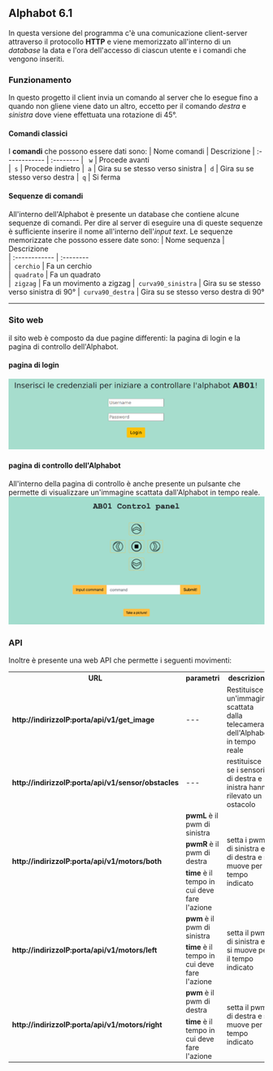 ## Alphabot 6.1

In questa versione del programma c'è una comunicazione client-server attraverso il protocollo **HTTP** e viene memorizzato all'interno di un *database* 
la data e l'ora dell'accesso di ciascun utente e i comandi che vengono inseriti.


### Funzionamento
In questo progetto il client invia un comando al server che lo esegue fino a quando non gliene viene dato un altro, eccetto per il comando *destra* e *sinistra* dove viene effettuata una rotazione di 45°.

#### Comandi classici
I **comandi** che possono essere dati sono:
| Nome comandi  | Descrizione
| :------------ | :-------- 
| ` w`          | Procede avanti  
|` s`           | Procede indietro 
|` a`           | Gira su se stesso verso sinistra
|` d`           | Gira su se stesso verso destra
|` q`           | Si ferma  

#### Sequenze di comandi
All'interno dell'Alphabot è presente un database che contiene alcune sequenze di comandi.
Per dire al server di eseguire una di queste sequenze è sufficiente inserire il nome all'interno dell'*input text*.
Le sequenze memorizzate che possono essere date sono:
| Nome sequenza  | Descrizione                      
| :------------  | :--------                        
|` cerchio`            | Fa un cerchio              
|` quadrato`            | Fa un quadrato            
|` zigzag`            | Fa un movimento a zigzag 
|` curva90_sinistra`            | Gira su se stesso verso sinistra di 90°
|` curva90_destra`            | Gira su se stesso verso destra di 90°    

---

### Sito web
il sito web è composto da due pagine differenti: la pagina di login e la pagina di controllo dell'Alphabot.

#### pagina di login
![pagina_login](./immagini/pagina_login.png)
#### pagina di controllo dell'Alphabot
All'interno della pagina di controllo è anche presente un pulsante che permette di visualizzare un'immagine scattata dall'Alphabot in tempo reale.
![pagina_controllo](./immagini/pagina_controllo.png)

### API
Inoltre è presente una web API che permette i seguenti movimenti:


<table>
<tr><th>URL</th><th>parametri</th><th>descrizione</th></tr>
  <tr><td><b>http://indirizzoIP:porta/api/v1/get_image</b></td><td>---</td><td>Restituisce un'immagine scattata dalla telecamera dell'Alphabot in tempo reale</td></tr>
<tr><td><b>http://indirizzoIP:porta/api/v1/sensor/obstacles</b></td><td>---</td><td>restituisce se i sensori di destra e inistra hanno rilevato un ostacolo</td></tr>
<tr><td rowspan="3"><b>http://indirizzoIP:porta/api/v1/motors/both</b></td><td><b>pwmL</b> è il pwm di sinistra</td><td rowspan="3">setta i pwm di sinistra e di destra e si muove per il tempo indicato</td></tr>
<tr><td><b>pwmR</b> è il pwm di destra</td></tr>
<tr><td><b>time</b> è il tempo in cui deve fare l'azione</td></tr>
<tr><td rowspan="2"><b>http://indirizzoIP:porta/api/v1/motors/left</b></td><td><b>pwm</b> è il pwm di sinistra</td><td rowspan="2">setta il pwm di sinistra e si muove per il tempo indicato</td></tr>
<tr><td><b>time</b> è il tempo in cui deve fare l'azione</td></tr>
<tr><td rowspan="2"><b>http://indirizzoIP:porta/api/v1/motors/right</b></td><td><b>pwm</b> è il pwm di destra</td><td rowspan="2">setta il pwm di destra e si muove per il tempo indicato</td></tr>
<tr><td><b>time</b> è il tempo in cui deve fare l'azione</td></tr>
</table>

